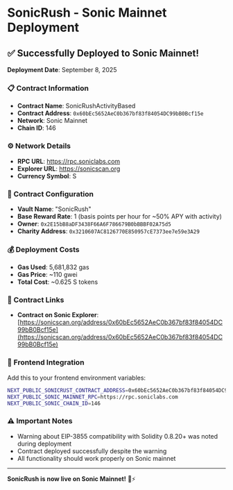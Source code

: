 # SonicRush - Sonic Mainnet Deployment

## ✅ Successfully Deployed to Sonic Mainnet!

**Deployment Date**: September 8, 2025

### 📋 Contract Information
- **Contract Name**: SonicRushActivityBased
- **Contract Address**: `0x60bEc5652AeC0b367bf83f84054DC99bB0Bcf15e`
- **Network**: Sonic Mainnet
- **Chain ID**: 146

### ⚙️ Network Details
- **RPC URL**: https://rpc.soniclabs.com
- **Explorer URL**: https://sonicscan.org
- **Currency Symbol**: S

### 🔧 Contract Configuration
- **Vault Name**: "SonicRush"
- **Base Reward Rate**: 1 (basis points per hour for ~50% APY with activity)
- **Owner**: `0x2E15bB8aDF3438F66A6F786679B0bBBBF02A75d5`
- **Charity Address**: `0x3210607AC8126770E850957cE7373ee7e59e3A29`

### 💰 Deployment Costs
- **Gas Used**: 5,681,832 gas
- **Gas Price**: ~110 gwei
- **Total Cost**: ~0.625 S tokens

### 🔗 Contract Links
- **Contract on Sonic Explorer**: [https://sonicscan.org/address/0x60bEc5652AeC0b367bf83f84054DC99bB0Bcf15e](https://sonicscan.org/address/0x60bEc5652AeC0b367bf83f84054DC99bB0Bcf15e)

### 🚀 Frontend Integration
Add this to your frontend environment variables:

```bash
NEXT_PUBLIC_SONICRUST_CONTRACT_ADDRESS=0x60bEc5652AeC0b367bf83f84054DC99bB0Bcf15e
NEXT_PUBLIC_SONIC_MAINNET_RPC=https://rpc.soniclabs.com
NEXT_PUBLIC_SONIC_CHAIN_ID=146
```

### ⚠️ Important Notes
- Warning about EIP-3855 compatibility with Solidity 0.8.20+ was noted during deployment
- Contract deployed successfully despite the warning
- All functionality should work properly on Sonic mainnet

---
**SonicRush is now live on Sonic Mainnet!** 🚀⚡